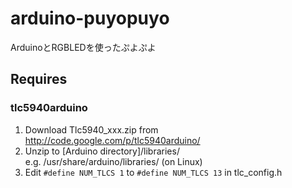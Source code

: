 # arduino-puyopuyo
ArduinoとRGBLEDを使ったぷよぷよ

## Requires
### tlc5940arduino
1. Download Tlc5940_xxx.zip from http://code.google.com/p/tlc5940arduino/
2. Unzip to [Arduino directory]/libraries/  
e.g. /usr/share/arduino/libraries/ (on Linux)
3. Edit `#define NUM_TLCS 1` to `#define NUM_TLCS 13` in tlc_config.h
